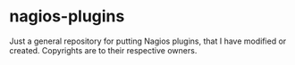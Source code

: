 nagios-plugins
==============

Just a general repository for putting Nagios plugins, that I have modified or created. 
Copyrights are to their respective owners.
